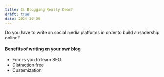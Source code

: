 ```yaml
---
title: Is Blogging Really Dead?
draft: true
date: 2024-10-30
---
```


Do you have to write on social media platforms in order to build a readership online?


#### Benefits of writing on your own blog

- Forces you to learn SEO. 
- Distraction free
- Customization